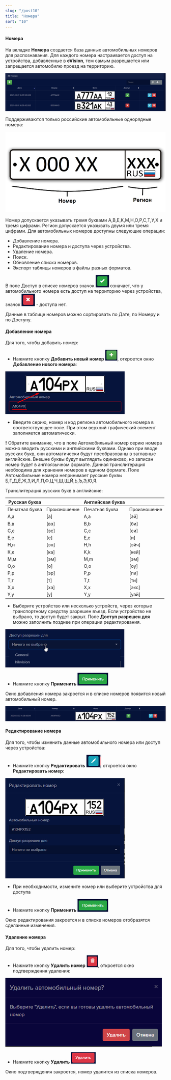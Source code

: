 ```yaml
---
slug: "/post10"
title: "Номера"
sort: "10"
---
```


#### Номера
На вкладке **Номера** создается база данных автомобильных номеров для распознавания. Для каждого номера настраивается доступ на устройства, добавленные в **eVision**, тем самым разрешается  или запрещается автомобилю проезд на территорию. 

![](images/Screenshot_107.png)

Поддерживаются только российские автомобильные однорядные номера:

![](images/image37.png)

Номер допускается указывать тремя буквами А,В,Е,К,М,Н,О,Р,С,Т,У,Х и тремя цифрами. Регион допускается указывать двумя или тремя цифрами.
Для автомобильных номеров доступны следующие операции:

- Добавление номера.
- Редактирование номера и доступа через устройства.
- Удаление номера. 
- Поиск.
- Обновление списка номеров.
- Экспорт таблицы номеров в файлы разных форматов.

В поле Доступ в списке номеров значок ![](images/Screenshot_70.png) означает, что у автомобильного номера есть доступ на территорию через устройства, значок ![](images/Screenshot_71.png)  - доступа нет.

Данные в таблице номеров можно сортировать по Дате, по Номеру и по Доступу.

#### Добавление номера

Для того, чтобы добавить номер:

- Нажмите кнопку **Добавить новый номер** ![](images/Screenshot_100.png), откроется окно **Добавление нового номера**:

![](images/Screenshot_111.png)

- Введите серию, номер и код региона автомобильного номера в соответствующее поле. При этом верхний графический элемент заполняется автоматически.


**!** Обратите внимание, что в поле Автомобильный номер серию номера можно вводить русскими и английскими буквами. Однако при вводе русских букв, они автоматически будут преобразованы в заглавные английские. Внешне буквы будут выглядеть одинаково, но записан номер будет в англоязычном формате. Данная транслитерация необходима для хранения номеров в едином формате. Поле Автомобильные номера непринимает русские буквы Б,Г,Д,Ё,Ж,З,И,Л,П,Ф,Ц,Ч,Ш,Щ,Й,Ь,Ъ,Э,Ю,Я.

Транслитерация русских букв в английские:

|Русская буква||Английская буква||
|-|-|-|-|
|Печатная буква|Произношение|Печатная буква|Произношение|
|А,а|[а]|A,a|[эй]|
|В,в |[вэ]|B,b|[би]|
|С,с|[эс]|C,c|[си]|
|Е,е|[е]|E,e|[и]|
|Н,н|[эн]|H,h|[эйч]|
|К,к|[ка]|K,k|[кей]|
|М,м|[эм]|M,m|[эм]|
|О,о|[о]|O,o|[оу]|
|Р,р|[эр]|P,p|[пи]|
|Т,т|[т]|T,t|[ти]|
|Х,х|[ха]|X,x|[экс]|
|У,у|[у]|Y,y|[уай]|

- Выберите устройство или несколько устройств, через которые транспортному средству разрешен въезд. Если устройство не выбрано, то доступ будет закрыт. Поле **Доступ разрешен для** можно заполнить позднее при операции редактирования.

![](images/Screenshot_112.png)

- Нажмите кнопку **Применить** ![](images/Screenshot_42.png)

Окно добавления номера закроется и в списке номеров появится новый автомобильный номер.

![](images/Screenshot_110.png)

#### Редактирование номера

Для того, чтобы изменить данные автомобильного номера или доступ через устройства: 

- Нажмите кнопку **Редактировать** ![](images/Screenshot_68.png), откроется окно **Редактировать номер**:

![](images/Screenshot_113.png)

- При необходимости, измените номер или выберите устройства для доступа

- Нажмите кнопку **Применить** ![](images/Screenshot_42.png)

Окно редактирования закроется и в списке номеров отобразятся сделанные изменения.

#### Удаление номера

Для того, чтобы удалить номер: 

- Нажмите кнопку **Удалить номер** ![](images/Screenshot_48.png), откроется окно подтверждения удаления:

![](images/image112.png)

- Нажмите кнопку **Удалить** ![](images/Screenshot_50.png)

Окно подтверждения закроется, номер удалится из списка номеров.